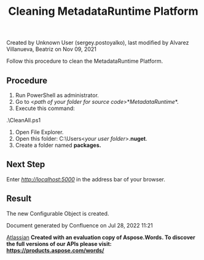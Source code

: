 ﻿---
title: "Cleaning MetadataRuntime Platform"
weight: 15
---

<!-- 1. [Modular MOM](c:\users\anil.birajdar\desktop\temp\index.html)
1. [Before You Start](c:\users\anil.birajdar\desktop\temp\Before-You-Start_127740192.html)
1. [Quick Start to Developing with Opcenter Modular Manufacturing](c:\users\anil.birajdar\desktop\temp\Quick-Start-to-Developing-with-Opcenter-Modular-Manufacturing_134455239.html)
1. [How to Create a Configurable Object](c:\users\anil.birajdar\desktop\temp\How-to-Create-a-Configurable-Object_125339498.html)
# **Modular MOM : Cleaning MetadataRuntime Platform**  -->
Created by Unknown User (sergey.postoyalko), last modified by Alvarez Villanueva, Beatriz on Nov 09, 2021 

Follow this procedure to clean the MetadataRuntime Platform.
## **Procedure**
1. Run PowerShell as administrator.
1. Go to <*path of your folder for source code*>\**MetadataRuntime**.
1. Execute this command:

.\CleanAll.ps1

1. Open File Explorer.
1. Open this folder: C:\Users\<*your user folder*>\.**nuget**.
1. Create a folder named **packages.**
## **Next Step**
Enter [*http://localhost:5000*](http://localhost:5000) in the address bar of your browser.
## **Result**
The new Configurable Object is created.

Document generated by Confluence on Jul 28, 2022 11:21

[Atlassian](https://www.atlassian.com/)
**Created with an evaluation copy of Aspose.Words. To discover the full versions of our APIs please visit: https://products.aspose.com/words/**
